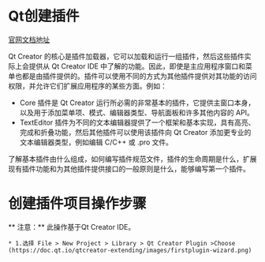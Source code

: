 # Qt创建插件

  [官网文档地址](https://doc.qt.io/qtcreator-extending/creating-plugins.html)

  Qt Creator 的核心是插件加载器，它可以加载和运行一组插件，然后这些插件实际上会提供从 Qt Creator IDE 中了解的功能。因此，即使是主应用程序窗口和菜单也都是由插件提供的。插件可以使用不同的方式为其他插件提供对其功能的访问权限，并允许它们扩展应用程序的某些方面。例如：
  - Core 插件是 Qt Creator 运行所必需的非常基本的插件，它提供主窗口本身，以及用于添加菜单项、模式、编辑器类型、导航面板和许多其他内容的 API。
  - TextEditor 插件为不同的文本编辑器提供了一个框架和基本实现，具有高亮、完成和折叠功能，然后其他插件可以使用该插件向 Qt Creator 添加更专业的文本编辑器类型，例如编辑 C/C++ 或 .pro 文件。

  了解基本插件由什么组成，如何编写插件规范文件，插件的生命周期是什么，扩展现有插件功能和为其他插件提供接口的一般原则是什么，能够编写第一个插件。<br>

 # 创建插件项目操作步骤

   ** 注意：**  此操作基于Qt Creator IDE。

    * 1.选择 File > New Project > Library > Qt Creator Plugin >Choose
    (https://doc.qt.io/qtcreator-extending/images/firstplugin-wizard.png)

   
